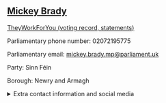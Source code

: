 ## <a href="https://members.parliament.uk/member/4373/contact">Mickey Brady</a>

<a href="https://www.theyworkforyou.com/mp/13893/mickey_brady/newry_and_armagh">TheyWorkForYou (voting record, statements)</a> 

Parliamentary phone number: 02072195775 

Parliamentary email: mickey.brady.mp@parliament.uk 

Party: Sinn Féin 

Borough: Newry and Armagh 

<details><summary>Extra contact information and social media</summary> 
<li>Website:</li>
<li>Twitter: https://twitter.com/mickeybrady4mp</li>
<li>Constituency office phone number: 02830261693</li>
<li>Constituency office email:</li>
<li>Facebook:</li>
<li>Instagram:</li>
<li>Youtube:</li>
<li>Linkedin:</li>
<li>Government department phone number:</li>
<li>Government department email:</li>
<li>Threads:</li>
<li>Party office phone number:</li>
<li>Party office email:</li>
<li>Tiktok:</li>
</details>